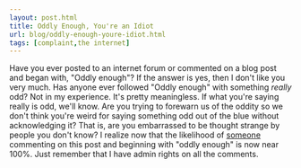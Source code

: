 ```yaml
---
layout: post.html
title: Oddly Enough, You're an Idiot
url: blog/oddly-enough-youre-idiot.html
tags: [complaint,the internet]
---
```

Have you ever posted to an internet forum or commented on a blog post and began with, "Oddly enough"? If the answer is yes, then I don't like you very much. Has anyone ever followed "Oddly enough" with something _really_ odd? Not in my experience. It's pretty meaningless. If what you're saying really is odd, we'll know. Are you trying to forewarn us of the oddity so we don't think you're weird for saying something odd out of the blue without acknowledging it? That is, are you embarrassed to be thought strange by people you don't know? I realize now that the likelihood of [someone](http://www.marketingfinanceobama.com/) commenting on this post and beginning with "oddly enough" is now near 100%. Just remember that I have admin rights on all the comments. 
